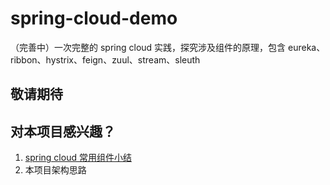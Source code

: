 # spring-cloud-demo
（完善中）一次完整的 spring cloud 实践，探究涉及组件的原理，包含 eureka、ribbon、hystrix、feign、zuul、stream、sleuth

## 敬请期待

## 对本项目感兴趣？

1. [spring cloud 常用组件小结](https//github.com/leishiguang/spring-cloud-demo/master/docs/summary.md)
2. 本项目架构思路